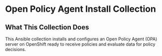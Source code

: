 # Open Policy Agent Install Collection 

## What This Collection Does
This Ansible collection installs and configures an Open Policy Agent (OPA) server on OpenShift ready to receive policies and evaluate data for policy decisions.

